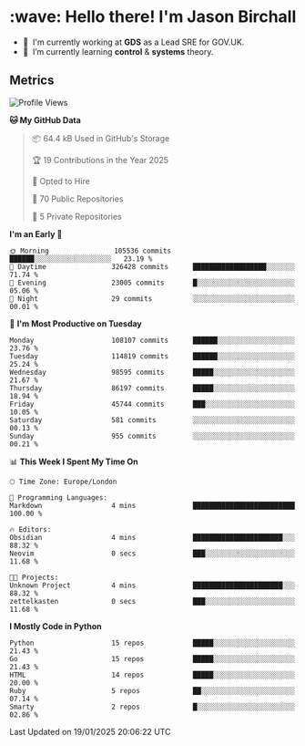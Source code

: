 <h1 align="left" id="jason-title">:wave: Hello there! I'm Jason Birchall</h1>

- :office: &nbsp;I'm currently working at **GDS** as a Lead SRE for GOV.UK.
- :seedling: &nbsp;I’m currently learning **control** & **systems** theory.

<h2>Metrics</h2>

<!--START_SECTION:waka-->
![Profile Views](http://img.shields.io/badge/Profile%20Views-1-blue)

**🐱 My GitHub Data** 

> 📦 64.4 kB Used in GitHub's Storage 
 > 
> 🏆 19 Contributions in the Year 2025
 > 
> 💼 Opted to Hire
 > 
> 📜 70 Public Repositories 
 > 
> 🔑 5 Private Repositories 
 > 
**I'm an Early 🐤** 

```text
🌞 Morning                105536 commits      ██████░░░░░░░░░░░░░░░░░░░   23.19 % 
🌆 Daytime                326428 commits      ██████████████████░░░░░░░   71.74 % 
🌃 Evening                23005 commits       █░░░░░░░░░░░░░░░░░░░░░░░░   05.06 % 
🌙 Night                  29 commits          ░░░░░░░░░░░░░░░░░░░░░░░░░   00.01 % 
```
📅 **I'm Most Productive on Tuesday** 

```text
Monday                   108107 commits      ██████░░░░░░░░░░░░░░░░░░░   23.76 % 
Tuesday                  114819 commits      ██████░░░░░░░░░░░░░░░░░░░   25.24 % 
Wednesday                98595 commits       █████░░░░░░░░░░░░░░░░░░░░   21.67 % 
Thursday                 86197 commits       █████░░░░░░░░░░░░░░░░░░░░   18.94 % 
Friday                   45744 commits       ███░░░░░░░░░░░░░░░░░░░░░░   10.05 % 
Saturday                 581 commits         ░░░░░░░░░░░░░░░░░░░░░░░░░   00.13 % 
Sunday                   955 commits         ░░░░░░░░░░░░░░░░░░░░░░░░░   00.21 % 
```


📊 **This Week I Spent My Time On** 

```text
🕑︎ Time Zone: Europe/London

💬 Programming Languages: 
Markdown                 4 mins              █████████████████████████   100.00 % 

🔥 Editors: 
Obsidian                 4 mins              ██████████████████████░░░   88.32 % 
Neovim                   0 secs              ███░░░░░░░░░░░░░░░░░░░░░░   11.68 % 

🐱‍💻 Projects: 
Unknown Project          4 mins              ██████████████████████░░░   88.32 % 
zettelkasten             0 secs              ███░░░░░░░░░░░░░░░░░░░░░░   11.68 % 
```

**I Mostly Code in Python** 

```text
Python                   15 repos            █████░░░░░░░░░░░░░░░░░░░░   21.43 % 
Go                       15 repos            █████░░░░░░░░░░░░░░░░░░░░   21.43 % 
HTML                     14 repos            █████░░░░░░░░░░░░░░░░░░░░   20.00 % 
Ruby                     5 repos             ██░░░░░░░░░░░░░░░░░░░░░░░   07.14 % 
Smarty                   2 repos             █░░░░░░░░░░░░░░░░░░░░░░░░   02.86 % 
```




 Last Updated on 19/01/2025 20:06:22 UTC
<!--END_SECTION:waka-->

<!-- links -->

[issues page]: https://github.com/jasonBirchall/jasonBirchall/issues "jasonBirchall/issues"
